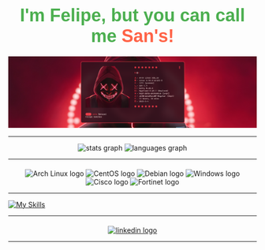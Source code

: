 <h2 align="center" style="font-family: 'Arial', sans-serif; color: #4CAF50; font-size: 36px; margin-bottom: 20px;">
  I'm Felipe, but you can call me  <span style="color: #FF6347;">San's!</span>
</h2>


<div align="center">
<img src="capa.png">
</div>



---



<div align="center">
  <img src="https://github-readme-stats.vercel.app/api?username=sansroot&hide_title=false&hide_rank=false&show_icons=true&include_all_commits=true&count_private=true&disable_animations=false&theme=dracula&locale=en&hide_border=false" height="150" alt="stats graph" />
  <img src="https://github-readme-stats.vercel.app/api/top-langs?username=sansroot&locale=en&hide_title=false&layout=compact&card_width=320&langs_count=5&theme=dracula&hide_border=false" height="150" alt="languages graph" />
</div>

---

<div align="center" style="margin-top: 20px;">
  <img src="https://img.shields.io/badge/Arch_Linux-1793D1?style=for-the-badge&logo=arch-linux&logoColor=white" height="30" alt="Arch Linux logo" />
  <img src="https://img.shields.io/badge/Cent%20OS-262577?style=for-the-badge&logo=CentOS&logoColor=white" height="30" alt="CentOS logo" />
  <img src="https://img.shields.io/badge/Debian-A81D33?style=for-the-badge&logo=debian&logoColor=white" height="30" alt="Debian logo" />
  <img src="https://img.shields.io/badge/Windows-0078D6?style=for-the-badge&logo=windows&logoColor=white" height="30" alt="Windows logo" />
  <img src="https://img.shields.io/badge/CISCO-1BA0D7?style=for-the-badge&logo=cisco&logoColor=white" height="30" alt="Cisco logo" />
  <img src="https://img.shields.io/badge/Fortinet-EE3124.svg?style=for-the-badge&logo=Fortinet&logoColor=white" height="30" alt="Fortinet logo" />
</div>

---


<a href="https://skillicons.dev"><img src="https://skillicons.dev/icons?i=html,css,bootstrap,typescript,javascript,git,bash,docker,vscode,python,discord,photoshop,premiere,ae,audition&theme=dark&perline=15" alt="My Skills" /></a>



---

<div align="center" style="margin-top: 20px;">
  <a href="https://www.linkedin.com/in/felipe-sanches-689a1b205/" target="_blank">
    <img src="https://img.shields.io/static/v1?message=LinkedIn&logo=linkedin&label=&color=0077B5&logoColor=white&labelColor=&style=for-the-badge" height="35" alt="linkedin logo" />
  </a>
</div>

---
